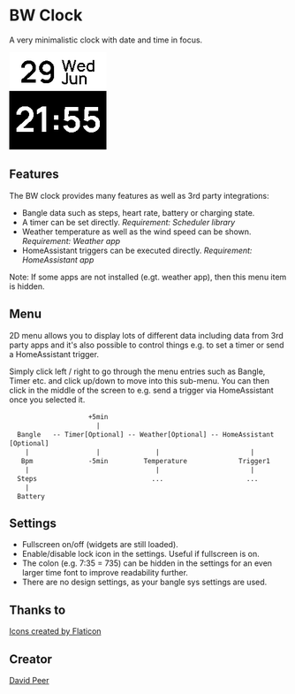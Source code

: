# BW Clock
A very minimalistic clock with date and time in focus.

![](screenshot.png)

## Features
The BW clock provides many features as well as 3rd party integrations:
- Bangle data such as steps, heart rate, battery or charging state.
- A timer can be set directly. *Requirement: Scheduler library*
- Weather temperature as well as the wind speed can be shown. *Requirement: Weather app*
- HomeAssistant triggers can be executed directly. *Requirement: HomeAssistant app*

Note: If some apps are not installed (e.gt. weather app), then this menu item is hidden.

## Menu
2D menu allows you to display lots of different data including data from 3rd party apps and it's also possible to control things e.g. to set a timer or send a HomeAssistant trigger.

Simply click left / right to go through the menu entries such as Bangle, Timer etc.
and click up/down to move into this sub-menu. You can then click in the middle of the screen
to e.g. send a trigger via HomeAssistant once you selected it.

```
                    +5min
                      |
  Bangle   -- Timer[Optional] -- Weather[Optional] -- HomeAssistant [Optional]
    |                 |              |                       |
   Bpm              -5min         Temperature             Trigger1
    |                                |                       |
  Steps                             ...                     ...
    |
  Battery
```

## Settings
- Fullscreen on/off (widgets are still loaded).
- Enable/disable lock icon in the settings. Useful if fullscreen is on.
- The colon (e.g. 7:35 = 735) can be hidden in the settings for an even larger time font to improve readability further.
- There are no design settings, as your bangle sys settings are used.


## Thanks to
<a href="https://www.flaticon.com/free-icons/" title="Icons">Icons created by Flaticon</a>


## Creator
[David Peer](https://github.com/peerdavid)
